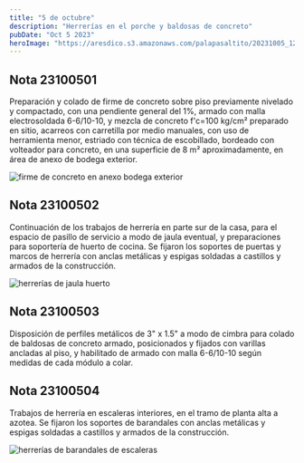 ```yaml
---
title: "5 de octubre"
description: "Herrerías en el porche y baldosas de concreto"
pubDate: "Oct 5 2023"
heroImage: "https://aresdico.s3.amazonaws.com/palapasaltito/20231005_120337.jpg"
---
```


## Nota 23100501

Preparación y colado de firme de concreto sobre piso previamente nivelado y compactado, con una pendiente general del 1%, armado con malla electrosoldada 6-6/10-10, y mezcla de concreto f'c=100 kg/cm² preparado en sitio, acarreos con carretilla por medio manuales, con uso de herramienta menor, estriado con técnica de escobillado, bordeado con volteador para concreto, en una superficie de 8 m² aproximadamente, en área de anexo de bodega exterior.

![firme de concreto en anexo bodega exterior](https://aresdico.s3.amazonaws.com/palapasaltito/20231005_103833.jpg "firme de concreto en anexo bodega exterior")

## Nota 23100502

Continuación de los trabajos de herrería en parte sur de la casa, para el espacio de pasillo de servicio a modo de jaula eventual, y preparaciones para soportería de huerto de cocina. Se fijaron los soportes de puertas y marcos de herrería con anclas metálicas y espigas soldadas a castillos y armados de la construcción.

![herrerías de jaula huerto](https://aresdico.s3.amazonaws.com/palapasaltito/20231005_104115.jpg "herrerías de jaula huerto")

## Nota 23100503

Disposición de perfiles metálicos de 3" x 1.5" a modo de cimbra para colado de baldosas de concreto armado, posicionados y fijados con varillas ancladas al piso, y habilitado de armado con malla 6-6/10-10 según medidas de cada módulo a colar.

## Nota 23100504

Trabajos de herrería en escaleras interiores, en el tramo de planta alta a azotea. Se fijaron los soportes de barandales con anclas metálicas y espigas soldadas a castillos y armados de la construcción.

![herrerías de barandales de escaleras](https://aresdico.s3.amazonaws.com/palapasaltito/20231006_091557.jpg "herrerías de barandales de escaleras")
